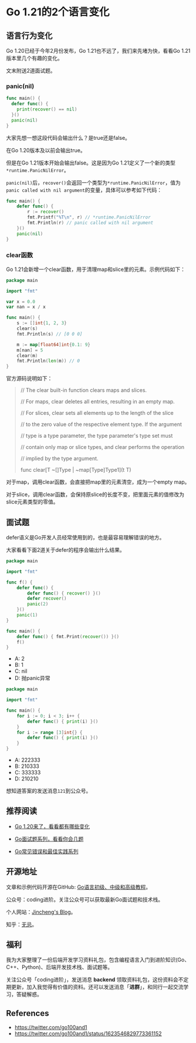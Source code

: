 # Go 1.21的2个语言变化

## 语言行为变化

Go 1.20已经于今年2月份发布，Go 1.21也不远了，我们来先堵为快，看看Go 1.21版本里几个有趣的变化。

文末附送2道面试题。

### panic(nil)

```go
func main() {
  defer func() {
    print(recover() == nil)
  }()
  panic(nil)
}
```

大家先想一想这段代码会输出什么？是true还是false。

在Go 1.20版本及以前会输出true。

但是在Go 1.21版本开始会输出false。这是因为Go 1.21定义了一个新的类型`*runtime.PanicNilError`。

`panic(nil)`后，`recover()`会返回一个类型为`*runtime.PanicNilError`，值为`panic called with nil argument`的变量，具体可以参考如下代码：

```go
func main() {
	defer func() {
		r := recover()
		fmt.Printf("%T\n", r) // *runtime.PanicNilError
		fmt.Println(r) // panic called with nil argument
	}()
	panic(nil)
}
```



### clear函数

Go 1.21会新增一个clear函数，用于清理map和slice里的元素。示例代码如下：

```go
package main

import "fmt"

var x = 0.0
var nan = x / x

func main() {
	s := []int{1, 2, 3}
	clear(s)
	fmt.Println(s) // [0 0 0]

	m := map[float64]int{0.1: 9}
	m[nan] = 5
	clear(m)
	fmt.Println(len(m)) // 0
}
```

官方源码说明如下：

> // The clear built-in function clears maps and slices.
>
> // For maps, clear deletes all entries, resulting in an empty map.
>
> // For slices, clear sets all elements up to the length of the slice
>
> // to the zero value of the respective element type. If the argument
>
> // type is a type parameter, the type parameter's type set must
>
> // contain only map or slice types, and clear performs the operation
>
> // implied by the type argument.
>
> func clear[T ~[]Type | ~map[Type]Type1](t T)

对于map，调用clear函数，会直接把map里的元素清空，成为一个empty map。

对于slice，调用clear函数，会保持原slice的长度不变，把里面元素的值修改为slice元素类型的零值。



## 面试题

defer语义是Go开发人员经常使用到的，也是最容易理解错误的地方。

大家看看下面2道关于defer的程序会输出什么结果。

```go
package main

import "fmt"

func f() {
	defer func() {
		defer func() { recover() }()
		defer recover()
		panic(2)
	}()
	panic(1)
}

func main() {
	defer func() { fmt.Print(recover()) }()
	f()
}
```

* A: 2
* B: 1
* C: nil
* D: 抛panic异常



```go
package main

import "fmt"

func main() {
	for i := 0; i < 3; i++ {
		defer func() { print(i) }()
	}
	for i := range [3]int{} {
		defer func() { print(i) }()
	}
}

```

* A: 222333
* B: 210333
* C: 333333
* D: 210210

想知道答案的发送消息`121`到公众号。



## 推荐阅读

* [Go 1.20来了，看看都有哪些变化](https://mp.weixin.qq.com/s?__biz=Mzg2MTcwNjc1Mg==&mid=2247484693&idx=1&sn=9f84d42dfadb7319f8c4e4645893d218&chksm=ce124a7af965c36c63deafc09b9f2bfdae35bc8714aa2f76bca63e233f664b499bad742a8c3f&token=293290824&lang=zh_CN#rd)

* [Go面试题系列，看看你会几题](https://mp.weixin.qq.com/mp/appmsgalbum?__biz=Mzg2MTcwNjc1Mg==&action=getalbum&album_id=2199553588283179010#wechat_redirect)

* [Go常见错误和最佳实践系列](https://mp.weixin.qq.com/mp/appmsgalbum?__biz=Mzg2MTcwNjc1Mg==&action=getalbum&album_id=2549657749539028992#wechat_redirect)

  

## 开源地址

文章和示例代码开源在GitHub: [Go语言初级、中级和高级教程](https://github.com/jincheng9/go-tutorial)。

公众号：coding进阶。关注公众号可以获取最新Go面试题和技术栈。

个人网站：[Jincheng's Blog](https://jincheng9.github.io/)。

知乎：[无忌](https://www.zhihu.com/people/thucuhkwuji)。



## 福利

我为大家整理了一份后端开发学习资料礼包，包含编程语言入门到进阶知识(Go、C++、Python)、后端开发技术栈、面试题等。

关注公众号「coding进阶」，发送消息 **backend** 领取资料礼包，这份资料会不定期更新，加入我觉得有价值的资料。还可以发送消息「**进群**」，和同行一起交流学习，答疑解惑。



## References

* https://twitter.com/go100and1
* https://twitter.com/go100and1/status/1623546829773361152